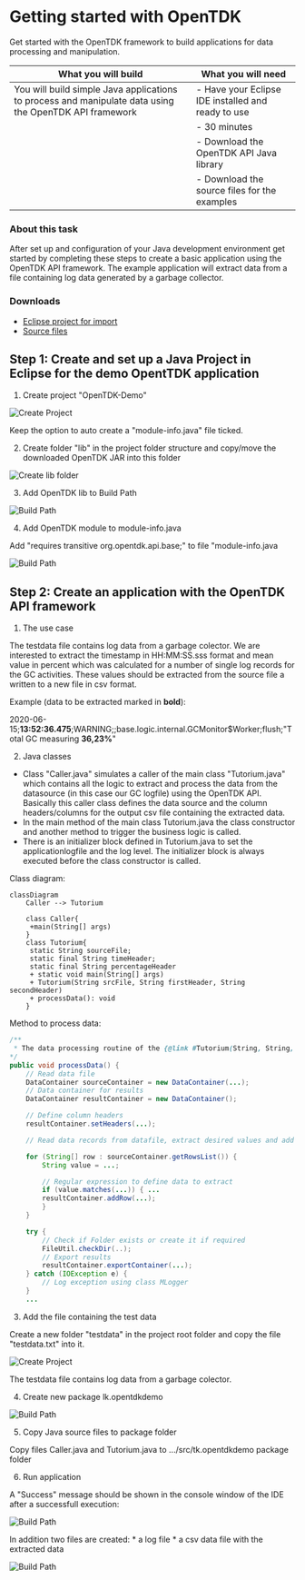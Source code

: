 # Getting started with OpenTDK

Get started with the OpenTDK framework to build applications for data processing and manipulation.

| What you will build | What you will need |
|------------------ | ---------------- |
| You will build simple Java applications to process and manipulate data using the OpenTDK API framework  |- Have your Eclipse IDE installed and ready to use |
| | - 30 minutes|
| | - Download the OpenTDK API Java library|
| | - Download the source files for the examples|


### About this task

After set up and configuration of your Java development environment get started by completing these steps to create a basic application using the OpenTDK API framework. The example application will extract data from a file containing log data generated by a garbage collector.

### Downloads
* [Eclipse project for import](./Resources/EclipseProject/OpenTDK-Demo.zip)
* [Source files](./Resources/Source/Sourcefiles.zip)

## Step 1: Create and set up a Java Project in Eclipse for the demo OpentTDK application

1. Create project "OpenTDK-Demo"
    
![Create Project](./Resources/CreateEclipseProject.jpg)
    
Keep the option to auto create a "module-info.java" file ticked.

2. Create folder "lib" in the project folder structure and copy/move the downloaded OpenTDK JAR into this folder
    
![Create lib folder](./Resources/libfolder.jpg)

3. Add OpenTDK lib to Build Path
    
![Build Path](./Resources/buildpath.jpg)

4. Add OpenTDK module to module-info.java
    
Add "requires transitive org.opentdk.api.base;" to file "module-info.java
    
![Build Path](./Resources/module-info.jpg)

## Step 2: Create an application with the OpenTDK API framework

1. The use case

The testdata file contains log data from a garbage colector. We are interested to extract the timestamp in HH:MM:SS.sss format and mean value in percent which was calculated for a number of single log records for the GC activities. These values should be extracted from the source file a written to a new file in csv format.   
    
Example (data to be extracted marked in **bold**):

2020-06-15;**13:52:36.475**;WARNING;;base.logic.internal.GCMonitor$Worker;flush;"Total GC measuring **36,23%**"

2. Java classes

* Class "Caller.java" simulates a caller of the main class "Tutorium.java" which contains all the logic to extract and process the data from the datasource (in this case our GC logfile) using the OpenTDK API. Basically this caller class defines the data source and the column headers/columns for the output csv file containing the extracted data.
* In the main method of the main class Tutorium.java the class constructor and another method to trigger the business logic is called.
* There is an initializer block defined in Tutorium.java to set the applicationlogfile and the log level. The initializer block is always executed before the class constructor is called.

Class diagram:

```mermaid
classDiagram
    Caller --> Tutorium
    
    class Caller{
     +main(String[] args)
    }
    class Tutorium{
     static String sourceFile;
     static final String timeHeader;
     static final String percentageHeader
     + static void main(String[] args)
     + Tutorium(String srcFile, String firstHeader, String secondHeader)
     + processData(): void
    }
```

Method to process data:

```Java
/**
 * The data processing routine of the {@link #Tutorium(String, String, String)} application.
*/
public void processData() {
    // Read data file
    DataContainer sourceContainer = new DataContainer(...);
    // Data container for results
    DataContainer resultContainer = new DataContainer();

    // Define column headers
    resultContainer.setHeaders(...);

    // Read data records from datafile, extract desired values and add to result container

    for (String[] row : sourceContainer.getRowsList()) {
        String value = ...;

        // Regular expression to define data to extract
        if (value.matches(...)) { ...
        resultContainer.addRow(...);
        }
    }

    try {
        // Check if Folder exists or create it if required
        FileUtil.checkDir(..);
        // Export results
        resultContainer.exportContainer(...);
    } catch (IOException e) {
        // Log exception using class MLogger
    }
    ...
```

3. Add the file containing the test data

Create a new folder "testdata" in the project root folder and copy the file "testdata.txt" into it.
    
![Create Project](./Resources/testdata1.jpg)
    
The testdata file contains log data from a garbage colector.

4. Create new package lk.opentdkdemo
    
![Build Path](./Resources/createpackage.jpg)

5. Copy Java source files to package folder

Copy files Caller.java and Tutorium.java to .../src/tk.opentdkdemo package folder

6. Run application

A "Success" message should be shown in the console window of the IDE after a successfull execution:
    
![Build Path](./Resources/success.jpg)
    
In addition two files are created:
    * a log file
    * a csv data file with the extracted data
    
![Build Path](./Resources/result.jpg)



